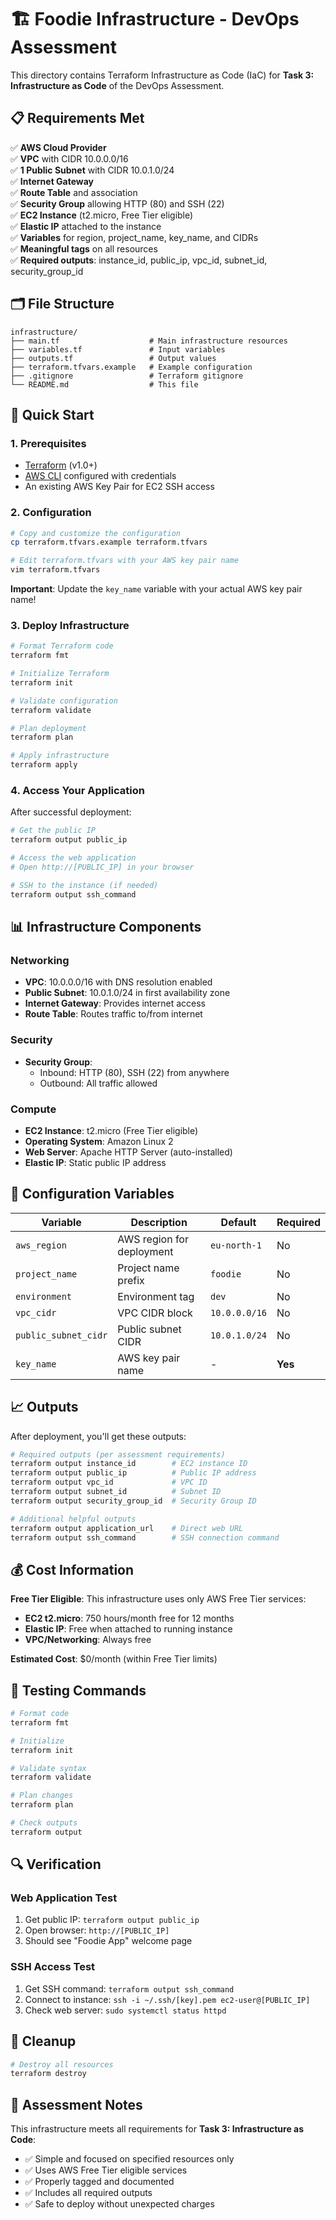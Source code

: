 # 🏗️ Foodie Infrastructure - DevOps Assessment

This directory contains Terraform Infrastructure as Code (IaC) for **Task 3: Infrastructure as Code** of the DevOps Assessment.

## 📋 Requirements Met

✅ **AWS Cloud Provider**  
✅ **VPC** with CIDR 10.0.0.0/16  
✅ **1 Public Subnet** with CIDR 10.0.1.0/24  
✅ **Internet Gateway**  
✅ **Route Table** and association  
✅ **Security Group** allowing HTTP (80) and SSH (22)  
✅ **EC2 Instance** (t2.micro, Free Tier eligible)  
✅ **Elastic IP** attached to the instance  
✅ **Variables** for region, project_name, key_name, and CIDRs  
✅ **Meaningful tags** on all resources  
✅ **Required outputs**: instance_id, public_ip, vpc_id, subnet_id, security_group_id  

## 🗂️ File Structure

```
infrastructure/
├── main.tf                    # Main infrastructure resources
├── variables.tf               # Input variables
├── outputs.tf                 # Output values
├── terraform.tfvars.example   # Example configuration
├── .gitignore                 # Terraform gitignore
└── README.md                  # This file
```

## 🚀 Quick Start

### 1. Prerequisites

- [Terraform](https://www.terraform.io/downloads.html) (v1.0+)
- [AWS CLI](https://aws.amazon.com/cli/) configured with credentials
- An existing AWS Key Pair for EC2 SSH access

### 2. Configuration

```bash
# Copy and customize the configuration
cp terraform.tfvars.example terraform.tfvars

# Edit terraform.tfvars with your AWS key pair name
vim terraform.tfvars
```

**Important**: Update the `key_name` variable with your actual AWS key pair name!

### 3. Deploy Infrastructure

```bash
# Format Terraform code
terraform fmt

# Initialize Terraform
terraform init

# Validate configuration
terraform validate

# Plan deployment
terraform plan

# Apply infrastructure
terraform apply
```

### 4. Access Your Application

After successful deployment:

```bash
# Get the public IP
terraform output public_ip

# Access the web application
# Open http://[PUBLIC_IP] in your browser

# SSH to the instance (if needed)
terraform output ssh_command
```

## 📊 Infrastructure Components

### Networking
- **VPC**: 10.0.0.0/16 with DNS resolution enabled
- **Public Subnet**: 10.0.1.0/24 in first availability zone
- **Internet Gateway**: Provides internet access
- **Route Table**: Routes traffic to/from internet

### Security
- **Security Group**: 
  - Inbound: HTTP (80), SSH (22) from anywhere
  - Outbound: All traffic allowed

### Compute
- **EC2 Instance**: t2.micro (Free Tier eligible)
- **Operating System**: Amazon Linux 2
- **Web Server**: Apache HTTP Server (auto-installed)
- **Elastic IP**: Static public IP address

## 🔧 Configuration Variables

| Variable | Description | Default | Required |
|----------|-------------|---------|----------|
| `aws_region` | AWS region for deployment | `eu-north-1` | No |
| `project_name` | Project name prefix | `foodie` | No |
| `environment` | Environment tag | `dev` | No |
| `vpc_cidr` | VPC CIDR block | `10.0.0.0/16` | No |
| `public_subnet_cidr` | Public subnet CIDR | `10.0.1.0/24` | No |
| `key_name` | AWS key pair name | - | **Yes** |

## 📈 Outputs

After deployment, you'll get these outputs:

```bash
# Required outputs (per assessment requirements)
terraform output instance_id        # EC2 instance ID
terraform output public_ip          # Public IP address
terraform output vpc_id             # VPC ID
terraform output subnet_id          # Subnet ID
terraform output security_group_id  # Security Group ID

# Additional helpful outputs
terraform output application_url    # Direct web URL
terraform output ssh_command        # SSH connection command
```

## 💰 Cost Information

**Free Tier Eligible**: This infrastructure uses only AWS Free Tier services:
- **EC2 t2.micro**: 750 hours/month free for 12 months
- **Elastic IP**: Free when attached to running instance
- **VPC/Networking**: Always free

**Estimated Cost**: $0/month (within Free Tier limits)

## 🧪 Testing Commands

```bash
# Format code
terraform fmt

# Initialize
terraform init

# Validate syntax
terraform validate

# Plan changes
terraform plan

# Check outputs
terraform output
```

## 🔍 Verification

### Web Application Test
1. Get public IP: `terraform output public_ip`
2. Open browser: `http://[PUBLIC_IP]`
3. Should see "Foodie App" welcome page

### SSH Access Test
1. Get SSH command: `terraform output ssh_command`
2. Connect to instance: `ssh -i ~/.ssh/[key].pem ec2-user@[PUBLIC_IP]`
3. Check web server: `sudo systemctl status httpd`

## 🧹 Cleanup

```bash
# Destroy all resources
terraform destroy
```

## 📝 Assessment Notes

This infrastructure meets all requirements for **Task 3: Infrastructure as Code**:
- ✅ Simple and focused on specified resources only
- ✅ Uses AWS Free Tier eligible services
- ✅ Properly tagged and documented
- ✅ Includes all required outputs
- ✅ Safe to deploy without unexpected charges